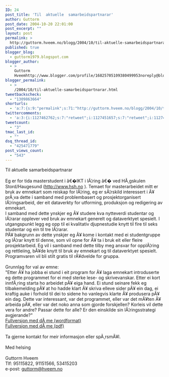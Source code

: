 ```yaml
---
ID: 24
post_title: 'Til  aktuelle  samarbeidspartnarar'
author: Guttorm
post_date: 2004-10-20 22:01:00
post_excerpt: ""
layout: post
permalink: >
  http://guttorm.hveem.no/blogg/2004/10/til-aktuelle-samarbeidspartnarar/
published: true
blogger_blog:
  - guttorm1979.blogspot.com
blogger_author:
  - >
    Guttorm
    Hveemhttp://www.blogger.com/profile/16825705109380499953noreply@blogger.com
blogger_permalink:
  - >
    /2004/10/til-aktuelle-samarbeidspartnarar.html
tweetbackscheck:
  - "1309863664"
shorturls:
  - 'a:7:{s:9:"permalink";s:71:"http://guttorm.hveem.no/blogg/2004/10/til-aktuelle-samarbeidspartnarar/";s:7:"tinyurl";s:25:"http://tinyurl.com/9knp65";s:4:"isgd";s:17:"http://is.gd/gIFE";s:5:"bitly";s:18:"http://bit.ly/Vsg3";s:5:"snipr";s:22:"http://snipr.com/ahbvy";s:5:"snurl";s:22:"http://snurl.com/ahbvy";s:7:"snipurl";s:24:"http://snipurl.com/ahbvy";}'
twittercomments:
  - 'a:3:{i:1127462762;s:7:"retweet";i:1127451657;s:7:"retweet";i:1127446537;s:7:"retweet";}'
tweetcount:
  - "3"
tmac_last_id:
  - ""
dsq_thread_id:
  - "425471779"
post_views_count:
  - "543"
---
```

Til aktuelle samarbeidspartnarar
<br />
<br />Eg er for tida masterstudent i â€�IKT i lÃ¦ring â€� ved HÃ¸gskulen Stord/Haugesund (http://www.hsh.no ). Temaet for masterarbeidet mitt er bruk av emnekart som reiskap for lÃ¦ring, eg er sÃ¦rskild interessert i Ã¥ prÃ¸va dette i samband med problembasert og prosjektorganisert lÃ¦ringsarbeid, der eit dataverkty for utforming, produksjon og redigering av emnekart.
<br />	I samband med dette ynskjer eg Ã¥ studere kva nytteverdi studentar og lÃ¦rarar opplever ved bruk av emnekart generelt og dataverktyet spesielt. I utgangspunkt legg eg opp til ei kvalitativ djupnestudie knytt til fire til seks studentar og ein til tre lÃ¦rarar.
<br />	PÃ¥ bakgrunn av dette ynskjer eg Ã¥ kome i kontakt med ei studentgruppe og lÃ¦rar knytt til denne, som vil opne for Ã¥ ta i bruk eit eller fleire prosjektarbeid. Eg vil i samband med dette tilby meg ansvar for opplÃ¦ring og rettleiing, bÃ¥de knytt til bruk av emnekart og til dataverktyet spesielt. Programvaren vil bli stilt gratis til rÃ¥dvelde for gruppa.
<br />
<br />Grunnlag for val av emne:
<br />"Etter Ã¥ ha jobba ei stund i eit program for Ã¥ laga emnekart introduserte eg dette programmet for ei med sterke lese- og skrivevanskar. Etter ei kort innfÃ¸ring starta ho arbeidet pÃ¥ eiga hand. Ei stund seinare fekk eg tilbakemelding pÃ¥ at ho hadde klart Ã¥ skriva elleve sider pÃ¥ ein dag, ei kraftig auke i forhold til dei to sidene ho vanlegvis klarte Ã¥ produsera pÃ¥ ein dag. Dette var interessant, var det programmet, eller var det mÃ¥ten Ã¥ arbeida pÃ¥, eller var det noko anna som gjorde forskjellen? Korleis vil dette vera for andre? Passar dette for alle? Er den einskilde sin lÃ¦ringsstrategi avgjerande?"
<br /><a href="http://stud.hsh.no/home/ko100ghv/ikt/ikt3d/Til%20aktuelle%20samarbeidspartnarar.doc">Fullversjon med dÃ¸me (wordformat)</a>
<br /><a href="http://stud.hsh.no/home/ko100ghv/ikt/ikt3d/Til%20aktuelle%20samarbeidspartnarar.pdf">Fullversjon med dÃ¸me (pdf)</a>
<br />
<br />Ta gjerne kontakt for meir informasjon eller spÃ¸rsmÃ¥l.
<br />
<br />Med helsing
<br />
<br />Guttorm Hveem
<br />Tlf: 95115822, 91151566, 53415203
<br />e-post: guttorm@hveem.no 
<br />
